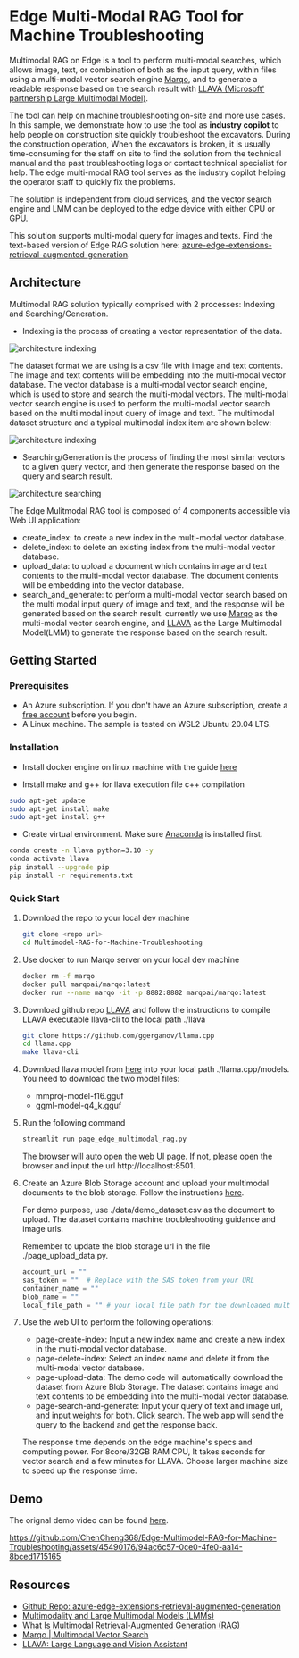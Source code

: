 # Edge Multi-Modal RAG Tool for Machine Troubleshooting

Multimodal RAG on Edge is a tool to perform multi-modal searches, which allows image, text, or combination of both as the input query, within files using a multi-modal vector search engine [Marqo](https://www.marqo.ai/#:~:text=Marqo%20helps%20you%20configure%20deep,images%20into%20a%20single%20vector.), and to generate a readable response based on the search result with [LLAVA (Microsoft' partnership Large Multimodal Model)](https://www.microsoft.com/en-us/research/project/llava-large-language-and-vision-assistant/).

The tool can help on machine troubleshooting on-site and more use cases. In this sample, we demonstrate how to use the tool as **industry copilot** to help people on construction site quickly troubleshoot the excavators. During the construction operation, When the excavators is broken, it is usually time-consuming for the staff on site to find the solution from the technical manual and the past troubleshooting logs or contact technical specialist for help. The edge multi-modal RAG tool serves as the industry copilot helping the operator staff to quickly fix the problems.

The solution is independent from cloud services, and the vector search engine and LMM can be deployed to the edge device with either CPU or GPU.

This solution supports multi-modal query for images and texts. Find the text-based version of Edge RAG solution here: [azure-edge-extensions-retrieval-augmented-generation](https://github.com/Azure-Samples/azure-edge-extensions-retrieval-augmented-generation?tab=readme-ov-file).

## Architecture

Multimodal RAG solution typically comprised with 2 processes: Indexing and Searching/Generation.

- Indexing is the process of creating a vector representation of the data.

![architecture indexing](./images/mm-indexing.png)

The dataset format we are using is a csv file with image and text contents. The image and text contents will be embedding into the multi-modal vector database. The vector database is a multi-modal vector search engine, which is used to store and search the multi-modal vectors. The multi-modal vector search engine is used to perform the multi-modal vector search based on the multi modal input query of image and text.
The multimodal dataset structure and a typical multimodal index item are shown below:

![architecture indexing](./images/mm-dataset.png)

- Searching/Generation is the process of finding the most similar vectors to a given query vector, and then generate the response based on the query and search result.

![architecture searching](./images/mm-rag.png)

The Edge Mulitmodal RAG tool is composed of 4 components accessible via Web UI application:

- create_index: to create a new index in the multi-modal vector database.
- delete_index: to delete an existing index from the multi-modal vector database.
- upload_data: to upload a document which contains image and text contents to the multi-modal vector database. The document contents will be embedding into the vector database.
- search_and_generate: to perform a multi-modal vector search based on the multi modal input query of image and text, and the response will be generated based on the search result.
currently we use [Marqo](https://www.marqo.ai/) as the multi-modal vector search engine, and [LLAVA](https://www.microsoft.com/en-us/research/project/llava-large-language-and-vision-assistant/) as the Large Multimodal Model(LMM) to generate the response based on the search result.

## Getting Started

### Prerequisites

- An Azure subscription. If you don't have an Azure subscription, create a [free account](https://azure.microsoft.com/en-us/free/?WT.mc_id=A261C142F) before you begin.
- A Linux machine. The sample is tested on WSL2 Ubuntu 20.04 LTS.

### Installation

- Install docker engine on linux machine with the guide [here](https://docs.docker.com/engine/install/ubuntu/)
  
- Install make and g++ for llava execution file c++ compilation

```bash
sudo apt-get update
sudo apt-get install make
sudo apt-get install g++
```

- Create virtual environment. Make sure [Anaconda](https://phoenixnap.com/kb/install-anaconda-ubuntu) is installed first.
```bash
conda create -n llava python=3.10 -y
conda activate llava
pip install --upgrade pip 
pip install -r requirements.txt
```

### Quick Start

1. Download the repo to your local dev machine

    ```bash
    git clone <repo url>
    cd Multimodel-RAG-for-Machine-Troubleshooting
    ```

2. Use docker to run Marqo server on your local dev machine

    ```bash
    docker rm -f marqo
    docker pull marqoai/marqo:latest
    docker run --name marqo -it -p 8882:8882 marqoai/marqo:latest
    ```

3. Download github repo [LLAVA](https://github.com/ggerganov/llama.cpp/tree/master/examples/llava) and follow the instructions to compile LLAVA executable llava-cli to the local path ./llava

    ```bash
    git clone https://github.com/ggerganov/llama.cpp
    cd llama.cpp
    make llava-cli
    ```

4. Download llava model from [here](https://huggingface.co/mys/ggml_llava-v1.5-7b/tree/main) into your local path ./llama.cpp/models.
    You need to download the two model files:
    - mmproj-model-f16.gguf
    - ggml-model-q4_k.gguf

5. Run the following command

    ```bash
    streamlit run page_edge_multimodal_rag.py
    ```

    The browser will auto open the web UI page. If not, please open the browser and input the url http://localhost:8501.

6. Create an Azure Blob Storage account and upload your multimodal documents to the blob storage. Follow the instructions [here](https://docs.microsoft.com/en-us/azure/storage/blobs/storage-quickstart-blobs-python#upload-blobs-to-a-container).
    
    For demo purpose, use ./data/demo_dataset.csv as the document to upload. The dataset contains machine troubleshooting guidance and image urls.

    Remember to update the blob storage url in the file ./page_upload_data.py.

    ```python
    account_url = ""
    sas_token = ""  # Replace with the SAS token from your URL
    container_name = ""
    blob_name = ""
    local_file_path = "" # your local file path for the downloaded multimodal file

7. Use the web UI to perform the following operations:
    - page-create-index: Input a new index name and create a new index in the multi-modal vector database.
    - page-delete-index: Select an index name and delete it from the multi-modal vector database.
    - page-upload-data: The demo code will automatically download the dataset from Azure Blob Storage. The dataset contains image and text contents to be embedding into the multi-modal vector database.
    - page-search-and-generate: Input your query of text and image url, and input weights for both. Click search. The web app will send the query to the backend and get the response back.

    The response time depends on the edge machine's specs and computing power. For 8core/32GB RAM CPU, It takes seconds for vector search and a few minutes for LLAVA. Choose larger machine size to speed up the response time.

## Demo
The orignal demo video can be found [here](https://microsoftapc-my.sharepoint.com/:v:/g/personal/chencheng_microsoft_com/EXSpjNEssFFAmBqh2KCZk4kB8l-S6MKPl3SxGPMnwHmtUg?e=2prLvv&nav=eyJyZWZlcnJhbEluZm8iOnsicmVmZXJyYWxBcHAiOiJTdHJlYW1XZWJBcHAiLCJyZWZlcnJhbFZpZXciOiJTaGFyZURpYWxvZy1MaW5rIiwicmVmZXJyYWxBcHBQbGF0Zm9ybSI6IldlYiIsInJlZmVycmFsTW9kZSI6InZpZXcifX0%3D).

https://github.com/ChenCheng368/Edge-Multimodel-RAG-for-Machine-Troubleshooting/assets/45490176/94ac6c57-0ce0-4fe0-aa14-8bced1715165

## Resources
- [Github Repo: azure-edge-extensions-retrieval-augmented-generation](https://github.com/Azure-Samples/azure-edge-extensions-retrieval-augmented-generation?tab=readme-ov-file)
- [Multimodality and Large Multimodal Models (LMMs)](https://huyenchip.com/2023/10/10/multimodal.html)
- [What Is Multimodal Retrieval-Augmented Generation (RAG)](https://weaviate.io/blog/multimodal-rag#:~:text=Multimodal%20Retrieval%20Augmented%20Generation(MM%2DRAG)%E2%80%8B&text=By%20externalizing%20the%20knowledge%20of,to%20facts%20and%20reducing%20hallucination)
- [Marqo | Multimodal Vector Search](https://www.marqo.ai/#:~:text=Marqo%20helps%20you%20configure%20deep,images%20into%20a%20single%20vector.)
- [LLAVA: Large Language and Vision Assistant](https://www.microsoft.com/en-us/research/project/llava-large-language-and-vision-assistant/)
